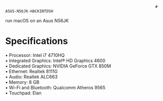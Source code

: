                                                                       # ASUS-N56JK-HACKINTOSH
run macOS on an Asus N56JK
# Specifications
• Processor: Intel i7 4710HQ                                                                                                                                             
• Integrated Graphics: Intel® HD Graphics 4600                                                                                                                           
• Dedicated Graphics: NVIDIA GeForce GTX 850M                                                                                                                             
• Ethernet: Realtek 8111G                                                                                                                                                 
• Audio: Realtek ALC663                                                                                                                                                   
• Memory: 8 GB                                                                                                                                                           
• Wi-Fi and Bluetooth: Qualcomm Atheros 9565                                                                                                                             
• Touchpad: Elan                                                                                                                                                         
